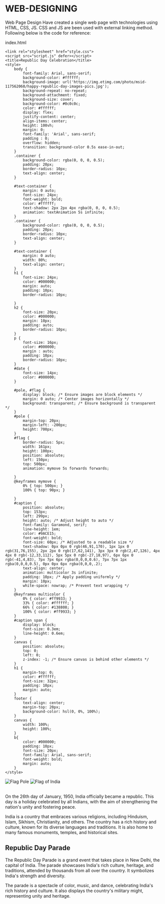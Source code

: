 # WEB-DESIGNING
Web Page Design
Have created a single web page with technologies using HTML, CSS, JS. CSS and JS are been used with external linking method.
Following below is the code for reference:

index.html
<!DOCTYPE html>
<html lang="en">
<head>
    <meta charset="UTF-8">
    <meta name="viewport" content="width=device-width, initial-scale=1.0">
    <meta name="description" content="Republic Day Celebration">
    <meta name="keywords" content="Republic Day, India, Celebration">
    <meta name=viewport content="width=device-width, chrom=1">
    <link rel="stylesheet" href="https://cdnjs.cloudflare.com/ajax/libs/font-awesome/4.7.0/css/font-awesome.min.css">
    <link rel="shortcut icon" type="image/x-icon" href="favicon.ico">
    <link rel="icon" type="image/x-icon" href="favicon.ico">
    
    <link rel="stylesheet" href="style.css">
    <script src="script.js" defer></script>
    <title>Republic Day Celebration</title>
    <style>
        body {
            font-family: Arial, sans-serif;
            background-color: #ffffff;
            background-image: url('https://img.etimg.com/photo/msid-117562068/happy-republic-day-images-pics.jpg');
            background-repeat: no-repeat;
            background-attachment: fixed;
            background-size: cover;
            background-color: #0c0c0c;
            color: #ffffff;
            display: flex;
            justify-content: center;
            align-items: center;
            height: 100vh;
            margin: 0;
            font-family: 'Arial', sans-serif;
            padding : 0;
            overflow: hidden;
            transition: background-color 0.5s ease-in-out;
        }
        .container {
            background-color: rgba(0, 0, 0, 0.5);
            padding: 20px;
            border-radius: 10px;
            text-align: center;
        }
       
        #text-container {
            margin: 0 auto;
            font-size: 24px;
            font-weight: bold;
            color: #ffffff;
            text-shadow: 2px 2px 4px rgba(0, 0, 0, 0.5);
            animation: textAnimation 5s infinite;
        }
        .container {
            background-color: rgba(0, 0, 0, 0.5);
            padding: 20px;
            border-radius: 10px;
            text-align: center;
        }
       
        #text-container {
            margin: 0 auto;
            width: 80%;
            text-align: center;
        }
        h1 {
            font-size: 24px;
            color: #000000;
            margin: auto;
            padding: 10px;
            border-radius: 10px;
            
        }   
        h2 {
            font-size: 20px;
            color: #000000;
            margin: 10px;
            padding: auto;
            border-radius: 10px;
        }
        p {
            font-size: 16px;
            color: #000000;
            margin : auto;
            padding: 10px;
            border-radius: 10px;
        }
        #date {
            font-size: 14px;
            color: #000000;
        }
       
        #pole, #flag {
            display: block; /* Ensure images are block elements */
            margin: 0 auto; /* Center images horizontally */
            background: transparent; /* Ensure background is transparent */
        }
        #pole {
            margin-top: 20px;
            margin-left: -200px;
            height: 700px;
        }
        #flag {
            border-radius: 5px;
            width: 161px;
            height: 100px;
            position: absolute;
            left: 150px;
            top: 500px;
            animation: mymove 5s forwards forwards; 
           
        }
        @keyframes mymove {
            0% { top: 500px; }
            100% { top: 90px; }

        }
        #caption {
            position: absolute;
            top: 153px;
            left: 299px;
            height: auto; /* Adjust height to auto */
            font-family: Garamond, serif;
            line-height: 1em;
            color: #9ACE15;
            font-weight: bold;
            font-size: 60px; /* Adjusted to a readable size */
            text-shadow: 0px 0px 0 rgb(46,91,170), 1px 1px 0 rgb(31,76,155), 2px 2px 0 rgb(17,62,141), 3px 3px 0 rgb(2,47,126), 4px 4px 0 rgb(-12,33,112), 5px 5px 0 rgb(-27,18,97), 6px 6px 0 rgb(-41,4,83), 7px 7px 6px rgba(0,0,0,0.6), 7px 7px 1px rgba(0,0,0,0.5), 0px 0px 6px rgba(0,0,0,.2);
            text-align: center;
            animation: multicolor 3s infinite;
            padding: 10px; /* Apply padding uniformly */
            margin: 10px;
            white-space: nowrap; /* Prevent text wrapping */
        }
        @keyframes multicolor {
            0% { color: #ff9933; }
            33% { color: #ffffff; }
            66% { color: #138808; }
            100% { color: #ff9933; }
        }
        #caption span {
            display: block;
            font-size: 0.3em;
            line-height: 0.6em;
        }
        canvas {
            position: absolute;
            top: 0;
            left: 0;
            z-index: -1; /* Ensure canvas is behind other elements */
        }
        h1 {
            margin-top: 0;
            color: #ffffff;
            font-size: 32px;
            padding: 10px;
            margin: auto;
        }
        footer {
            text-align: center;
            margin-top: 20px;
            background-color: hsl(0, 0%, 100%);
        }
        canvas {
            width: 100%;
            height: 100%;
        }
        b{
            color: #000000;
            padding: 10px;
            font-size: 20px;
            font-family: Arial, sans-serif;
            font-weight: bold;
            margin: auto;
        }
    </style>
</head>
<body>
        <img id="pole" src="C:\Users\spars\Downloads\flag_pole-removebg-preview.png"alt="Flag Pole">
        <img id="flag" src="https://upload.wikimedia.org/wikipedia/en/thumb/4/41/Flag_of_India.svg/1350px-Flag_of_India.svg.png" alt="Flag of India">
    </div>
    <article>
        <br>
        <div>
            <p>On the 26th day of January, 1950, India officially became a republic. This day is a holiday celebrated by all Indians, with the aim of strengthening the nation's unity and fostering peace.</p>
            <p>India is a country that embraces various religions, including Hinduism, Islam, Sikhism, Christianity, and others. The country has a rich history and culture, known for its diverse languages and traditions. It is also home to many famous monuments, temples, and historical sites.</p>
        </div>
        <div>
            <h2>Republic Day Parade</h2>
            <p>The Republic Day Parade is a grand event that takes place in New Delhi, the capital of India. The parade showcases India's rich culture, heritage, and traditions, attended by thousands from all over the country. It symbolizes India's strength and diversity.</p>
            <p>The parade is a spectacle of color, music, and dance, celebrating India's rich history and culture. It also displays the country's military might, representing unity and heritage.</p>
        </div>
    </article>
    </div>
    <div id="caption"></div> <!-- Added caption div -->
    <canvas id="rainingFlowerCanvas"></canvas>
    <script>
        // Flower's rain code
        function startRainingFlower() {
            const canvas = document.getElementById('rainingFlowerCanvas');
            const ctx = canvas.getContext('2d');
            const flowers = [];
            const numberOfFlowers = 100;
            const petalColors = ['#FF671F', '#fff', '#046A38'];
            canvas.width = window.innerWidth;
            canvas.height = window.innerHeight;

            function newFlower() {
                this.x = canvas.width * Math.random();
                this.y = -20; // Start above the canvas
                this.rotation = Math.random() * 360;
                this.petalColor = petalColors[Math.floor(Math.random() * petalColors.length)];
                this.centerColor = petalColors[Math.floor(Math.random() * petalColors.length)];
                this.petalSize = Math.random() * 10 + 3;
                this.centerSize = this.petalSize / 3;
                this.speed = this.petalSize / 2;
                this.angle = 0;
            }

            for (let i = 0; i < numberOfFlowers; i++) {
                flowers.push(new newFlower());
            }

            function changeFlower(flower) {
                flower.angle += 0.01;
                flower.y += flower.speed;
                if (flower.y >= canvas.height + 20) {
                    flower.y = -20;
                    flower.x = Math.random() * canvas.width;
                }
            }

            function drawFlower(flower) {
                // Draw flower petals
                for (let i = 0; i < 6; i++) {
                    const angle = (i * Math.PI) / 3;
                    const petalX = flower.x + Math.cos(angle) * flower.petalSize;
                    const petalY = flower.y + Math.sin(angle) * flower.petalSize;
                    ctx.beginPath();
                    ctx.lineWidth = flower.petalSize / 4;
                    ctx.strokeStyle = flower.petalColor;
                    ctx.moveTo(petalX + flower.petalSize / 4, petalY);
                    ctx.lineTo(petalX, petalY + flower.petalSize / 4);
                    ctx.stroke();
                    ctx.closePath();
                }

                // Draw flower center
                ctx.beginPath();
                ctx.arc(flower.x, flower.y, flower.centerSize, 0, 2 * Math.PI, false);
                ctx.fillStyle = flower.centerColor;
                ctx.fill();
                ctx.closePath();
            }

            function animateFlowerConfetti() {
                ctx.clearRect(0, 0, canvas.width, canvas.height);
                flowers.forEach(flower => {
                    changeFlower(flower);
                    drawFlower(flower);
                });
                requestAnimationFrame(animateFlowerConfetti);
            }
            animateFlowerConfetti();
        }

        // Listener function to update caption
        function listener(e) {
            if (document.getElementById("caption").childNodes.length == 0) {
                document.getElementById("caption").innerText = "Happy Republic Day";
            }
        }

        // Add event listeners to the flag image
        var flagElement = document.getElementById("flag");
        flagElement.addEventListener("webkitAnimationIteration", listener, false);
        flagElement.addEventListener("animationiteration", listener, false);
        flagElement.addEventListener("MSAnimationIteration", listener, false);
        flagElement.addEventListener("oAnimationIteration", listener, false);
        flagElement.addEventListener("animationiteration", listener, false);
        window.onload = startRainingFlower; // Start the animation when the window loads

        const flag = document.getElementById('flag');

        flag.addEventListener('animationend', () => {
            flag.style.animation = 'none';
            flag.style.top = '90px'; // Ensure it stays at the top after animation
        });
    </script>
</body>
</html>


style.css
body{
    background-color: #ffffff;
    margin: 0px;
    padding: 0px;
}

#pole{
    margin-top: 20px;
    margin-left: -200px;
    height: 700px;
}
#flag{
    border-radius: 5px;
    width: 161px;
    height: 100px;
    position: absolute;
    left: 150px;
    top: 500px;
    -webkit-animation: mymove 5s infinite; 
}

@-webkit-keyframes mymove {
    0%   {top: 500px;}
    100% {top: 90px;}
}

#caption{
position: absolute;
top: 153px;
left: 299px;
height: 104px;
font-family: Garamond, serif;
line-height: 1em;
color: #9ACE15;
font-weight: bold;
font-size: 104px;
text-shadow: 0px 0px 0 rgb(46,91,170),1px 1px 0 rgb(31,76,155),2px 2px 0 rgb(17,62,141),3px 3px 0 rgb(2,47,126),4px 4px 0 rgb(-12,33,112),5px 5px 0 rgb(-27,18,97), 6px 6px 0 rgb(-41,4,83),7px 7px 6px rgba(0,0,0,0.6),7px 7px 1px rgba(0,0,0,0.5),0px 0px 6px rgba(0,0,0,.2);
border-bottom-width: 20px;
text-align: center;
-webkit-animation: 3s multicolor infinite;
}

@-webkit-keyframes multicolor{
0%{
color:#ff9933;
}
33%{
color:#ffffff;
}
66%{
color:#138808;
}
100%{
color:#ff9933;
}	
}

script.js
function listener(e)
		{
				if(document.getElementById("caption").childNodes.length == 0)
				document.getElementById("caption").innerText = "Happy Republic Day 2025";
//document.getElementById("caption").style.color = "color:#9ACE15"
		}
		var e = document.getElementById("flag");
		e.addEventListener("webkitAnimationIteration",listener,false);
		e.addEventListener("animationiteration",listener,false);
		e.addEventListener("MSAnimationIteration",listener,false);
		e.addEventListener("oAnimationIteration",listener,false);
		e.addEventListener("animationiteration",listener,false);
        const flag = document.getElementById('flag');

        flag.addEventListener('animationend', () => {
            flag.style.animation = 'none';
            flag.style.top = '100px'; // Ensure it stays at the top after animation
        });
		

